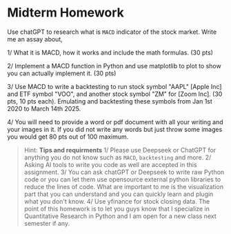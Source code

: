 # Midterm Homework

Use chatGPT to research what is `MACD` indicator of the stock market. Write me an assay about,

1/ What it is MACD, how it works and include the math formulas. (30 pts)

2/ Implement a MACD function in Python and use matplotlib to plot to show you can actually implement it. (30 pts)

3/ Use MACD to write a backtesting to run stock symbol "AAPL" [Apple Inc] and ETF symbol "VOO", and another stock symbol "ZM" for [Zoom Inc]. (30 pts, 10 pts each). Emulating and backtesting these symbols from Jan 1st 2020 to March 14th 2025.

4/ You will need to provide a word or pdf document with all your writing and your images in it.
If you did not write any words but just throw some images you would get 80 pts out of 100 maximum.

>Hint: **Tips and requirments**
>1/ Please use Deepseek or ChatGPT for anything you do not know such as `MACD`, `backtesting` and more.
>2/ Asking AI tools to write you code as well are accepted in this assignment.
>3/ You can ask chatGPT or Deepseek to write raw Python code or you can let them use opensource external python libraries to reduce the lines of code. What are important to me is the visualization part that you can understand and you can quickly learn and plugin what you don't know.
>4/ Use yfinance for stock closing data.
>The point of this homework is to let you guys know that I specialize in Quantitative Research in Python and I am open for a new class next semester if any.